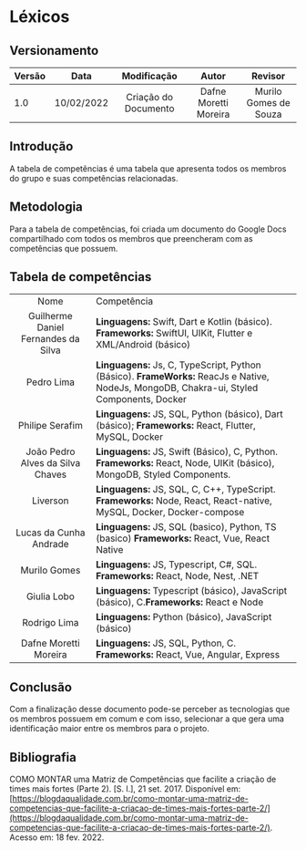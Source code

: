 # Léxicos

## Versionamento

| Versão | Data       | Modificação          | Autor                        |Revisor|
| ------ | :--------: | :------------------: | :--------------------------: | :---: |
| 1.0    | 10/02/2022 | Criação do Documento | Dafne Moretti Moreira | Murilo Gomes de Souza |

## Introdução

A tabela de competências é uma tabela que apresenta todos os membros do grupo e suas competências relacionadas.

## Metodologia

Para a tabela de competências, foi criada um documento do Google Docs compartilhado com todos os membros que preencheram com as competências que possuem.

## Tabela de competências


|                 |                                                                                                                                                           |
| :-------: | :----------------------------------------------------------------------------------|
|  Nome  | Competência                                                                                                                |
|      Guilherme Daniel Fernandes da Silva       | **Linguagens:** Swift, Dart e Kotlin (básico). **Frameworks:** SwiftUI, UIKit, Flutter e XML/Android (básico) |
|      Pedro Lima      | **Linguagens:** Js, C, TypeScript,  Python (Básico). **FrameWorks:** ReacJs e Native, NodeJs, MongoDB, Chakra-ui, Styled Components, Docker |                                                                                           
|    Philipe Serafim   | **Linguagens:** JS, SQL, Python (básico), Dart (básico); ****Frameworks:**** React, Flutter, MySQL, Docker       |
|  João Pedro Alves da Silva Chaves  | **Linguagens:** JS, Swift (Básico), C, Python. **Frameworks:** React, Node, UIKit (básico), MongoDB, Styled Components.          |
|    Liverson    | **Linguagens:** JS, SQL, C, C++, TypeScript. **Frameworks:** Node, React, React-native, MySQL, Docker, Docker-compose    |
|   Lucas da Cunha Andrade  | **Linguagens:** JS, SQL (basico), Python, TS (basico) **Frameworks:** React, Vue, React Native                                                                                           |                                                                                                 
|   Murilo Gomes   | **Linguagens:** JS, Typescript, C#, SQL. **Frameworks:** React, Node, Nest, .NET                                                                                        |
|     Giulia Lobo     | **Linguagens:** Typescript (básico), JavaScript (básico), C.**Frameworks:** React e Node                                                                                           |
|     Rodrigo Lima   | **Linguagens:** Python (básico), JavaScript (básico)                                                                         |
|  Dafne Moretti Moreira   | **Linguagens:** JS, SQL, Python, C. **Frameworks:** React, Vue, Angular, Express                                                                                                       |


## Conclusão

Com a finalização desse documento pode-se perceber as tecnologias que os membros possuem em comum e com isso, selecionar a que gera uma identificação maior entre os membros para o projeto.

## Bibliografia

COMO MONTAR uma Matriz de Competências que facilite a criação de times mais fortes (Parte 2). [S. l.], 21 set. 2017. Disponível em: [https://blogdaqualidade.com.br/como-montar-uma-matriz-de-competencias-que-facilite-a-criacao-de-times-mais-fortes-parte-2/](https://blogdaqualidade.com.br/como-montar-uma-matriz-de-competencias-que-facilite-a-criacao-de-times-mais-fortes-parte-2/). Acesso em: 18 fev. 2022.